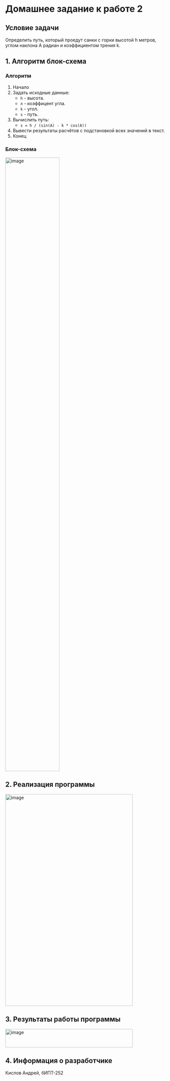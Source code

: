 # Домашнее задание к работе 2 #
## Условие задачи ##
Определить путь, который проедут санки с горки высотой h метров, углом наклона А радиан и коэффициентом трения k.
## 1. Алгоритм блок-схема ##
### Алгоритм ###
1. Начало
2. Задать исходные данные:
   * ``` h ``` - высота.
   * ``` л ``` - коэффицент угла.
   * ``` k ``` - угол.
   * ``` s ``` - путь.
3. Вычислить путь:
   * ``` s = h / (sin(A) - k * cos(A)) ```
4. Вывести результаты расчётов с подстановкой всех значений в текст.
5. Конец
### Блок-схема ###
<img width="170" height="1924" alt="image" src="https://github.com/user-attachments/assets/8adb8805-1f93-4025-ab78-f60d00c52a19" />


## 2. Реализация программы ##
<img width="400" height="664" alt="image" src="https://github.com/user-attachments/assets/0ee9d4ba-a232-405b-b0f4-304ea40fa97e" />


## 3. Результаты работы программы ##
<img width="400" height="58" alt="image" src="https://github.com/user-attachments/assets/88cfa803-74d1-48cf-aabc-d2d07e50ccbb" />


## 4. Информация о разработчике ##
Кислов Андрей, бИПТ-252
